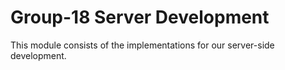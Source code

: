 # Group-18 Server Development

This module consists of the implementations for our server-side development.